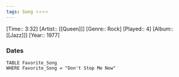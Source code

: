 ```yaml
---
tags: Song ⭐⭐⭐⭐ 
---
```

[Time:: 3:32]
[Artist:: [[Queen]]]
[Genre:: Rock]
[Played:: 4]
[Album:: [[Jazz]]]
[Year:: 1977]
### Dates
````dataview
TABLE Favorite_Song
WHERE Favorite_Song = "Don't Stop Me Now"
````